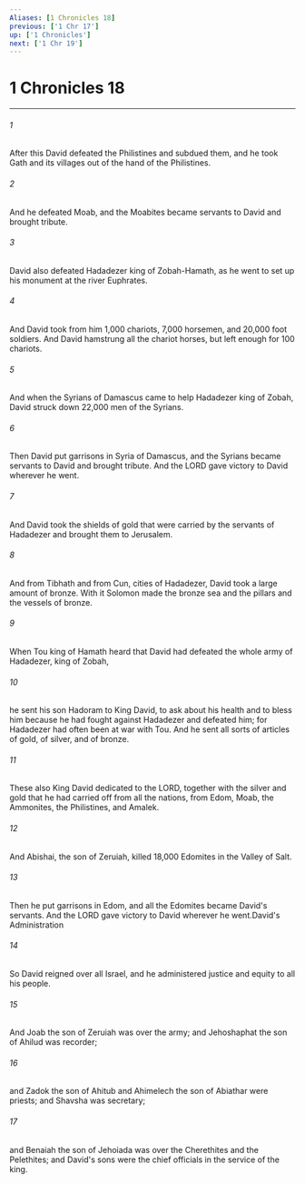 ```yaml
---
Aliases: [1 Chronicles 18]
previous: ['1 Chr 17']
up: ['1 Chronicles']
next: ['1 Chr 19']
---
```

# 1 Chronicles 18

***

 

###### 1 
After this David defeated the Philistines and subdued them, and he took Gath and its villages out of the hand of the Philistines.
 
 

###### 2 
And he defeated Moab, and the Moabites became servants to David and brought tribute.
 
 

###### 3 
David also defeated Hadadezer king of Zobah-Hamath, as he went to set up his monument at the river Euphrates. 
 

###### 4 
And David took from him 1,000 chariots, 7,000 horsemen, and 20,000 foot soldiers. And David hamstrung all the chariot horses, but left enough for 100 chariots. 
 

###### 5 
And when the Syrians of Damascus came to help Hadadezer king of Zobah, David struck down 22,000 men of the Syrians. 
 

###### 6 
Then David put garrisons in Syria of Damascus, and the Syrians became servants to David and brought tribute. And the LORD gave victory to David wherever he went. 
 

###### 7 
And David took the shields of gold that were carried by the servants of Hadadezer and brought them to Jerusalem. 
 

###### 8 
And from Tibhath and from Cun, cities of Hadadezer, David took a large amount of bronze. With it Solomon made the bronze sea and the pillars and the vessels of bronze.
 
 

###### 9 
When Tou king of Hamath heard that David had defeated the whole army of Hadadezer, king of Zobah, 
 

###### 10 
he sent his son Hadoram to King David, to ask about his health and to bless him because he had fought against Hadadezer and defeated him; for Hadadezer had often been at war with Tou. And he sent all sorts of articles of gold, of silver, and of bronze. 
 

###### 11 
These also King David dedicated to the LORD, together with the silver and gold that he had carried off from all the nations, from Edom, Moab, the Ammonites, the Philistines, and Amalek.
 
 

###### 12 
And Abishai, the son of Zeruiah, killed 18,000 Edomites in the Valley of Salt. 
 

###### 13 
Then he put garrisons in Edom, and all the Edomites became David's servants. And the LORD gave victory to David wherever he went.David's Administration
 
 

###### 14 
So David reigned over all Israel, and he administered justice and equity to all his people. 
 

###### 15 
And Joab the son of Zeruiah was over the army; and Jehoshaphat the son of Ahilud was recorder; 
 

###### 16 
and Zadok the son of Ahitub and Ahimelech the son of Abiathar were priests; and Shavsha was secretary; 
 

###### 17 
and Benaiah the son of Jehoiada was over the Cherethites and the Pelethites; and David's sons were the chief officials in the service of the king.
 
